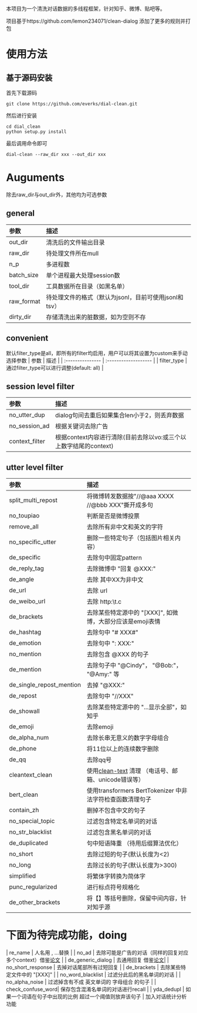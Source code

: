 本项目为一个清洗对话数据的多线程框架，针对知乎、微博、贴吧等。


项目基于https://github.com/lemon234071/clean-dialog 添加了更多的规则并打包

# 使用方法
## 基于源码安装
首先下载源码
```
git clone https://github.com/everks/dial-clean.git
```
然后进行安装
```
cd dial_clean
python setup.py install
```
最后调用命令即可
```
dial-clean --raw_dir xxx --out_dir xxx
```

# Auguments
除去raw_dir与out_dir外，其他均为可选参数
## general 
| 参数               | 描述                 |
| :---------------  | :------------------- |
| out_dir           | 清洗后的文件输出目录 |
| raw_dir           | 待处理文件所在mull  |
| n_p               | 多进程数 |
| batch_size        | 单个进程最大处理session数 |
| tool_dir          | 工具数据所在目录（如黑名单）|
| raw_format        | 待处理文件的格式（默认为jsonl，目前可使用jsonl和tsv）  |
| dirty_dir         | 存储清洗出来的脏数据，如为空则不存  |

## convenient
默认filter_type是all，即所有的filter均启用，用户可以将其设置为custom来手动选择参数
| 参数               | 描述                 |
| :---------------  | :------------------- |
| filter_type       | 通过filter_type可以进行调整(default: all) |

## session level filter
| 参数               | 描述                 |
| :---------------  | :------------------- |
| no_utter_dup   | dialog句间去重后如果集合len小于2，则丢弃数据  |
| no_session_ad     | 根据关键词去除广告    |
| context_filter    | 根据context内容进行清除(目前去除以vo:或三个以上数字结尾的context)   |

## utter level filter
| 参数               | 描述                 |
| :---------------  | :------------------- |
| split_multi_repost| 将微博转发数据按"//@aaa XXXX //@bbb XXX"撕开成多句  |
| no_toupiao        | 判断是否是微博投票 |
| remove_all        | 去除所有非中文和英文的字符  |
| no_specific_utter | 删除一些特定句子（包括图片相关内容） |
| de_specific       | 去除句中固定pattern    |
| de_reply_tag      | 去除微博中 "回复 @XXX:" |
| de_angle          | 去除 <XXX> 其中XX为非中文 |
| de_url            | 去除 url |
| de_weibo_url      | 去除 http:\\t.c |
| de_brackets       | 去除某些特定源中的 "\[XXX\]", 如微博，大部分应该是emoji表情 |
| de_hashtag        | 去除句中 "# XXX#" |
| de_emotion        | 去除句中 ": XXX:" |
| no_mention       | 去除包含 @XXX 的句子 |
| de_mention        | 去除句子中 "@Cindy"， "@Bob:"， "@Amy:" 等|
| de_single_repost_mention| 去掉 "@XXX:" |
| de_repost         | 去除句中 "//XXX" |
| de_showall        | 去除某些特定源中的 "...显示全部"，如知乎 |
| de_emoji          | 去除emoji       |
| de_alpha_num      | 去除长串无意义的数字字母组合 |
| de_phone          | 将11位以上的连续数字删除     |
| de_qq             | 去除qq号                  |
| cleantext_clean | 使用[clean-text]() 清理 （电话号、邮箱、unicode错误等） |
| bert_clean        | 使用transformers BertTokenizer 中非法字符检查函数清理句子 |
| contain_zh        | 删掉不包含中文的句子 |
| no_special_topic  | 过滤包含特定名单词的对话 |
| no_str_blacklist  | 过滤包含黑名单词的对话 |
| de_duplicated     | 句中短语降重 （待用后缀算法优化） |
| no_short          | 去除过短的句子(默认长度为<2) |
| no_long           | 去除过长的句子(默认长度为>300) |
| simplified        | 将繁体字转换为简体字  |
| punc_regularized  | 进行标点符号规格化    |
| de_other_brackets | 将【】等括号删除，保留中间内容，针对知乎源 |

        




# 下面为待完成功能，doing

| re_name           | 人名用 <NAME1>, <NAME2> ...替换 |
| no_ad             | 去除可能是广告的对话（同样的回复对应多个context）借鉴[论文](https://www.aclweb.org/anthology/D13-1096.pdf) |
| de_generic_dialog | 去通用回复 借鉴[论文](https://arxiv.org/abs/1911.00536)|
| no_short_response | 去掉对话尾部所有过短回复 |
| de_brackets       | 去除某些特定文件中的 "\[XXX\]" |
| no_word_blacklist | 过滤分此后的黑名单词的对话 |
| no_alpha_noise    | 过滤掉含有不成 英文单词的 字母组合 的句子 |
| check_confuse_word| 保存包含混淆名单词的对话进行recall |
| yda_dedupl        | 如果一个词语在句子中出现的比例 超过一个阈值则放弃该句子 |
加入对话统计分析功能





